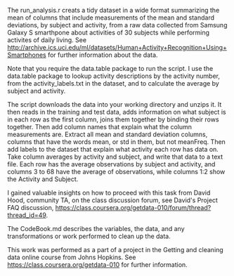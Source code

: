 The run_analysis.r creats a tidy dataset in a wide format summarizing the mean of columns that include measurements of the mean and standard deviations, by subject and activity, from a raw data collected from Samsung Galaxy S smarthpone about activities of 30 subjects while performing activites of daily living. See http://archive.ics.uci.edu/ml/datasets/Human+Activity+Recognition+Using+Smartphones for further information about the data.

Note that you require the data.table package to run the script. I use the data.table package to lookup activity descriptions by the activity number, from the activity_labels.txt in the dataset, and to calculate the average by subject and activity.

The script downloads the data into your working directory and unzips it. It then reads in the training and test data, adds information on what subject is in each row as the first column, joins them together by binding their rows together. 
Then add column names that explain what the column measurements are. Extract all mean and standard deviation columns, columns that have the words mean, or std in them, but not meanFreq. Then add labels to the dataset that explain what activity each row has data on. Take column averages by activity and subject, and write that data to a text file. Each row has the average observations by subject and activity, and columns 3 to 68 have the average of observations, while columns 1:2 show the Activity and Subject.

I gained valuable insights on how to proceed with this task from David Hood, community TA, on the class discussion forum, see David's Project FAQ discussion, https://class.coursera.org/getdata-010/forum/thread?thread_id=49.

The CodeBook.md describes the variables, the data, and any transformations or work performed to clean up the data.

This work was performed as a part of a project in the Getting and cleaning data online course from Johns Hopkins. See https://class.coursera.org/getdata-010 for further information.

